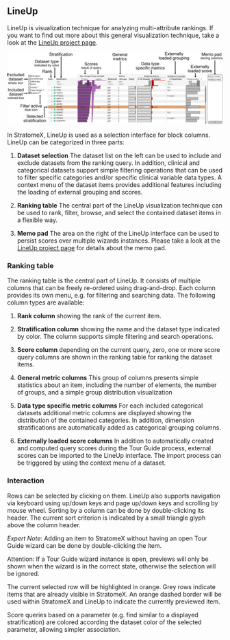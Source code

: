 ## LineUp
LineUp is visualization technique for analyzing multi-attribute rankings. If you want to find out more about this general visualization technique, take a look at the [LineUp project page](http://lineup.caledydo.org). 

![](i/lineup_explained.png "explanation of the LineUp interface used in Caleydo")

In StratomeX, LineUp is used as a selection interface for block columns. LineUp can be categorized in three parts: 

1. **Dataset selection** 
   The dataset list on the left can be used to include and exclude datasets from the ranking query. In addition, clinical and categorical datasets support simple filtering operations that can be used to filter specific categories and/or specific clinical variable data types. A context menu of the dataset items provides additional features including the loading of external grouping and scores.

2. **Ranking table** 
   The central part of the LineUp visualization technique can be used to rank, filter, browse, and select the contained dataset items in a flexible way.

3. **Memo pad** 
   The area on the right of the LineUp interface can be used to persist scores over multiple wizards instances. Please take a look at the [LineUp project page](http://lineup.caledydo.org) for details about the memo pad.
   
### Ranking table
The ranking table is the central part of LineUp. It consists of multiple columns that can be freely re-ordered using drag-and-drop. Each column provides its own menu, e.g. for filtering and searching data. The following column types are available:

1. **Rank column** 
  showing the rank of the current item.

2. **Stratification column** 
  showing the name and the dataset type indicated by color. The column supports simple filtering and search operations.

3. **Score column** 
  depending on the current query, zero, one or more score query columns are shown in the ranking table for ranking the dataset items.

4. **General metric columns** 
  This group of columns presents simple statistics about an item, including the number of elements, the number of groups, and a simple group distribution visualization

5. **Data type specific metric columns** 
  For each included categorical datasets additional metric columns are displayed showing the distribution of the contained categories. In addition, dimension stratifications are automatically added as categorical grouping columns.

6. **Externally loaded score columns** 
  In addition to automatically created and computed query scores during the Tour Guide process, external scores can be imported to the LineUp interface. The import process can be triggered by using the context menu of a dataset. 

### Interaction
Rows can be selected by clicking on them. LineUp also supports navigation via keyboard using up/down keys and page up/down keys and scrolling by mouse wheel. Sorting by a column can be done by double-clicking its header. The current sort criterion is indicated by a small triangle glyph above the column header. 

*Expert Note*: Adding an item to StratomeX without having an open Tour Guide wizard can be done by double-clicking the item.

Attention: If a Tour Guide wizard instance is open, previews will only be shown when the wizard is in the correct state, otherwise the selection will be ignored. 

The current selected row will be highlighted in orange. Grey rows indicate items that are already visible in StratomeX. An orange dashed border will be used within StratomeX and LineUp to indicate the currently previewed item. 

Score queries based on a parameter (e.g. find similar to a displayed stratification) are colored according the dataset color of the selected parameter, allowing simpler association.

